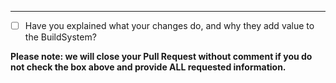 -----

- [ ] Have you explained what your changes do, and why they add value to the BuildSystem?

**Please note: we will close your Pull Request without comment if you do not check the box above and provide ALL
requested information.**
